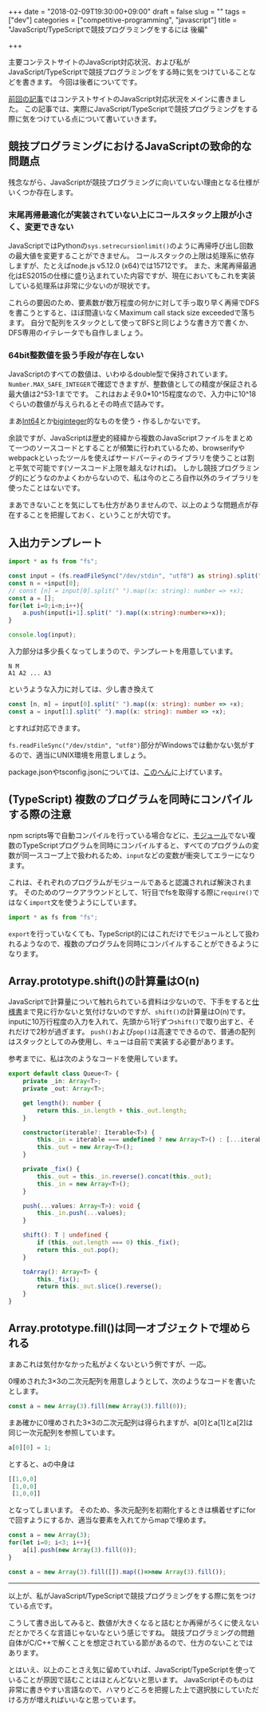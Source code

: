 +++
date = "2018-02-09T19:30:00+09:00"
draft = false
slug = ""
tags = ["dev"]
categories = ["competitive-programming", "javascript"]
title = "JavaScript/TypeScriptで競技プログラミングをするには 後編"

+++

主要コンテストサイトのJavaScript対応状況、および私がJavaScript/TypeScriptで競技プログラミングをする時に気をつけていることなどを書きます。
今回は後者についてです。

<!--more-->

[前回の記事](/2018/02/09/competitive-programming-using-js-and-ts-01/)ではコンテストサイトのJavaScript対応状況をメインに書きました。
この記事では、実際にJavaScript/TypeScriptで競技プログラミングをする際に気をつけている点について書いていきます。

## 競技プログラミングにおけるJavaScriptの致命的な問題点
残念ながら、JavaScriptが競技プログラミングに向いていない理由となる仕様がいくつか存在します。
### 末尾再帰最適化が実装されていない上にコールスタック上限が小さく、変更できない
JavaScriptではPythonの`sys.setrecursionlimit()`のように再帰呼び出し回数の最大値を変更することができません。
コールスタックの上限は処理系に依存しますが、たとえばnode.js v5.12.0 (x64)では15712です。
また、末尾再帰最適化はES2015の仕様に盛り込まれていた内容ですが、現在においてもこれを実装している処理系は非常に少ないのが現状です。

これらの要因のため、要素数が数万程度の何かに対して手っ取り早く再帰でDFSを書こうとすると、ほぼ間違いなくMaximum call stack size exceededで落ちます。
自分で配列をスタックとして使ってBFSと同じような書き方で書くか、DFS専用のイテレータでも自作しましょう。
### 64bit整数値を扱う手段が存在しない
JavaScriptのすべての数値は、いわゆるdouble型で保持されています。
`Number.MAX_SAFE_INTEGER`で確認できますが、整数値としての精度が保証される最大値は2^53-1までです。
これはおよそ9.0\*10^15程度なので、入力中に10^18ぐらいの数値が与えられるとその時点で詰みです。

まあ[Int64](https://github.com/broofa/node-int64)とか[biginteger](https://github.com/silentmatt/javascript-biginteger)的なものを使う・作るしかないです。

余談ですが、JavaScriptは歴史的経緯から複数のJavaScriptファイルをまとめて一つのソースコードとすることが頻繁に行われているため、browserifyやwebpackといったツールを使えばサードパーティのライブラリを使うことは割と平気で可能です(ソースコード上限を越えなければ)。
しかし競技プログラミング的にどうなのかよくわからないので、私は今のところ自作以外のライブラリを使ったことはないです。

まあできないことを気にしても仕方がありませんので、以上のような問題点が存在することを把握しておく、ということが大切です。

## 入出力テンプレート
```TypeScript
import * as fs from "fs";

const input = (fs.readFileSync("/dev/stdin", "utf8") as string).split("\n");
const n = +input[0];
// const [n] = input[0].split(" ").map((x: string): number => +x);
const a = [];
for(let i=0;i<n;i++){
	a.push(input[i+1].split(" ").map((x:string):number=>+x));
}

console.log(input);
```

入力部分は多少長くなってしまうので、テンプレートを用意しています。
```
N M
A1 A2 ... A3
```
というような入力に対しては、少し書き換えて
```TypeScript
const [n, m] = input[0].split(" ").map((x: string): number => +x);
const a = input[1].split(" ").map((x: string): number => +x);
```
とすれば対応できます。

`fs.readFileSync("/dev/stdin", "utf8")`部分がWindowsでは動かない気がするので、適当にUNIX環境を用意しましょう。

package.jsonやtsconfig.jsonについては、[このへん](https://github.com/Tatamo/comp/tree/master/template/ts)に上げています。

## (TypeScript) 複数のプログラムを同時にコンパイルする際の注意
npm scripts等で自動コンパイルを行っている場合などに、[モジュール](https://www.typescriptlang.org/docs/handbook/modules.html)でない複数のTypeScriptプログラムを同時にコンパイルすると、すべてのプログラムの変数が同一スコープ上で扱われるため、`input`などの変数が衝突してエラーになります。

これは、それぞれのプログラムがモジュールであると認識されれば解決されます。
そのためのワークアラウンドとして、1行目でfsを取得する際に`require()`ではなく`import`文を使うようにしています。
```TypeScript
import * as fs from "fs";
```
`export`を行っていなくても、TypeScript的にはこれだけでモジュールとして扱われるようなので、複数のプログラムを同時にコンパイルすることができるようになります。

## Array.prototype.shift()の計算量はO(n)
JavaScriptで計算量について触れられている資料は少ないので、下手をすると[仕様書](http://www.ecma-international.org/ecma-262/6.0/#sec-array.prototype.shift)まで見に行かないと気付けないのですが、`shift()`の計算量はO(n)です。
inputに10万行程度の入力を入れて、先頭から1行ずつ`shift()`で取り出すと、それだけで2秒が過ぎます。
`push()`および`pop()`は高速でできるので、普通の配列はスタックとしてのみ使用し、キューは自前で実装する必要があります。

参考までに、私は次のようなコードを使用しています。
```TypeScript
export default class Queue<T> {
	private _in: Array<T>;
	private _out: Array<T>;

	get length(): number {
		return this._in.length + this._out.length;
	}

	constructor(iterable?: Iterable<T>) {
		this._in = iterable === undefined ? new Array<T>() : [...iterable];
		this._out = new Array<T>();
	}

	private _fix() {
		this._out = this._in.reverse().concat(this._out);
		this._in = new Array<T>();
	}

	push(...values: Array<T>): void {
		this._in.push(...values);
	}

	shift(): T | undefined {
		if (this._out.length === 0) this._fix();
		return this._out.pop();
	}

	toArray(): Array<T> {
		this._fix();
		return this._out.slice().reverse();
	}
}
```

## Array.prototype.fill()は同一オブジェクトで埋められる
まあこれは気付かなかった私がよくないという例ですが、一応。

0埋めされた3×3の二次元配列を用意しようとして、次のようなコードを書いたとします。
```javascript
const a = new Array(3).fill(new Array(3).fill(0));
```
まあ確かに0埋めされた3×3の二次元配列は得られますが、a[0]とa[1]とa[2]は同じ一次元配列を参照しています。
```javascript
a[0][0] = 1;
```
とすると、aの中身は
```javascript
[[1,0,0]
 [1,0,0]
 [1,0,0]]
```
となってしまいます。
そのため、多次元配列を初期化するときは横着せずにforで回すようにするか、適当な要素を入れてからmapで埋めます。
```javascript
const a = new Array(3);
for(let i=0; i<3; i++){
	a[i].push(new Array(3).fill(0));
}

const a = new Array(3).fill([]).map(()=>new Array(3).fill());
```

---

以上が、私がJavaScript/TypeScriptで競技プログラミングをする際に気をつけている点です。

こうして書き出してみると、数値が大きくなると詰むとか再帰がろくに使えないだとかでろくな言語じゃないなという感じですね。
競技プログラミングの問題自体がC/C++で解くことを想定されている節があるので、仕方のないことではあります。

とはいえ、以上のことさえ気に留めていれば、JavaScript/TypeScriptを使っていることが原因で詰むことはほとんどないと思います。
JavaScriptそのものは非常に書きやすい言語なので、ハマりどころを把握した上で選択肢にしていただける方が増えればいいなと思っています。
